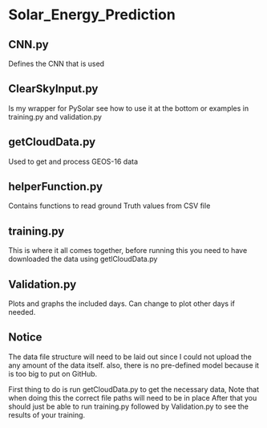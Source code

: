 # Solar_Energy_Prediction
## CNN.py 
Defines the CNN that is used
## ClearSkyInput.py 
Is my wrapper for PySolar see how to use it at the bottom or examples in training.py and validation.py
## getCloudData.py 
Used to get and process GEOS-16 data
## helperFunction.py 
Contains functions to read ground Truth values from CSV file
## training.py 
This is where it all comes together, before running this you need to have downloaded the data using getlCloudData.py
## Validation.py 
Plots and graphs the included days. Can change to plot other days if needed.

## Notice
The data file structure will need to be laid out since I could not upload the any amount of the data itself. 
also, there is no pre-defined model because it is too big to put on GitHub.

First thing to do is run getCloudData.py to get the necessary data, Note that when doing this the correct file paths will need to be in place
After that you should just be able to run training.py followed by Validation.py to see the results of your training. 